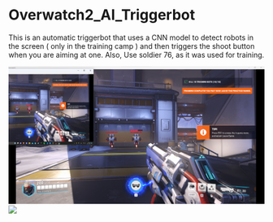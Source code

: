 # Overwatch2_AI_Triggerbot
This is an automatic triggerbot that uses a CNN model to detect robots in the screen ( only in the training camp ) and then triggers the shoot button when you are aiming at one. Also, Use soldier 76, as it was used for training.
<html>
  
  
  <img src="image.png">
  <img src="video.gif">
</html>
